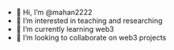 - 👋 Hi, I’m @mahan2222
- 👀 I’m interested in teaching and researching
- 🌱 I’m currently learning web3
- 💞️ I’m looking to collaborate on web3 projects

<!---
mahan2222/mahan2222 is a ✨ special ✨ repository because its `README.md` (this file) appears on your GitHub profile.
You can click the Preview link to take a look at your changes.
--->
